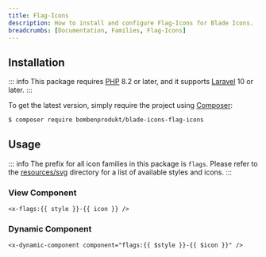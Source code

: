 ```yaml
---
title: Flag-Icons
description: How to install and configure Flag-Icons for Blade Icons.
breadcrumbs: [Documentation, Families, Flag-Icons]
---
```


## Installation

::: info
This package requires [PHP](https://www.php.net/) 8.2 or later, and it supports [Laravel](https://laravel.com/) 10 or later.
:::

To get the latest version, simply require the project using [Composer](https://getcomposer.org/):

```bash
$ composer require bombenprodukt/blade-icons-flag-icons
```

## Usage

::: info
The prefix for all icon families in this package is `flags`. Please refer to the [resources/svg](https://github.com/BombenProdukt/blade-icons-flag-icons/tree/main/resources/svg) directory for a list of available styles and icons.
:::

### View Component

```blade
<x-flags:{{ style }}-{{ icon }} />
```

### Dynamic Component

```blade
<x-dynamic-component component="flags:{{ $style }}-{{ $icon }}" />
```
